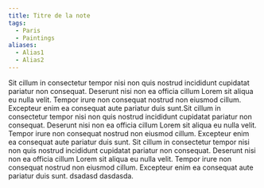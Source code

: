 ```yaml
---
title: Titre de la note
tags:
  - Paris
  - Paintings
aliases:
  - Alias1
  - Alias2
---
```



Sit cillum in consectetur tempor nisi non quis nostrud incididunt cupidatat pariatur non consequat. Deserunt nisi non ea officia cillum Lorem sit aliqua eu nulla velit. Tempor irure non consequat nostrud non eiusmod cillum. Excepteur enim ea consequat aute pariatur duis sunt.Sit cillum in consectetur tempor nisi non quis nostrud incididunt cupidatat pariatur non consequat. Deserunt nisi non ea officia cillum Lorem sit aliqua eu nulla velit. Tempor irure non consequat nostrud non eiusmod cillum. Excepteur enim ea consequat aute pariatur duis sunt.
Sit cillum in consectetur tempor nisi non quis nostrud incididunt cupidatat pariatur non consequat. Deserunt nisi non ea officia cillum Lorem sit aliqua eu nulla velit.
Tempor irure non consequat nostrud non eiusmod cillum. Excepteur enim ea consequat aute pariatur duis sunt.
dsadasd
dasdasda.